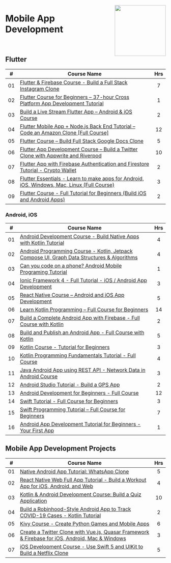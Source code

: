 <a href="https://freecodecamp.com/"><img align="right" width="160" src="/logos/freecodecamp.png"></img></a>

# Mobile App Development

<br>

## Flutter

<table>
    <thead>
        <tr>
<th width="25px">#</th>
<th width="1200px">Course Name</th>
<th width="25px">Hrs</th>
        </tr>
    </thead>
    <tbody>
            <tr>
<td align="center">01</td>
<td align="left"><a href="https://youtube.com/watch?v=mEPm9w5QlJM">Flutter & Firebase Course - Build a Full Stack Instagram Clone</a></td>
<td align="center">7</td>
            </tr>
            <tr>
<td align="center">02</td>
<td align="left"><a href="https://youtube.com/watch?v=VPvVD8t02U8">Flutter Course for Beginners – 37-hour Cross Platform App Development Tutorial</a></td>
<td align="center">1</td>
            </tr>
            <tr>
<td align="center">03</td>
<td align="left"><a href="https://youtube.com/watch?v=hN4Q04ODOEw">Build a Live Stream Flutter App – Android & iOS Course</a></td>
<td align="center">2</td>
            </tr>
            <tr>
<td align="center">04</td>
<td align="left"><a href="https://youtube.com/watch?v=ylJz7N-dv1E">Flutter Mobile App + Node.js Back End Tutorial – Code an Amazon Clone [Full Course]</a></td>
<td align="center">12</td>
            </tr>
            <tr>
<td align="center">05</td>
<td align="left"><a href="https://youtube.com/watch?v=F6P0hve2clE">Flutter Course – Build Full Stack Google Docs Clone</a></td>
<td align="center">5</td>
            </tr>
            <tr>
<td align="center">06</td>
<td align="left"><a href="https://youtube.com/watch?v=njLEDvoDjtk">Flutter App Development Course – Build a Twitter Clone with Appwrite and Riverpod</a></td>
<td align="center">10</td>
            </tr>
            <tr>
<td align="center">07</td>
<td align="left"><a href="https://youtube.com/watch?v=fi2WkznwWbc">Flutter App with Firebase Authentication and Firestore Tutorial - Crypto Wallet</a></td>
<td align="center">2</td>
            </tr>
            <tr>
<td align="center">08</td>
<td align="left"><a href="https://youtube.com/watch?v=P2IGQT3BZQo">Flutter Essentials - Learn to make apps for Android, iOS, Windows, Mac, Linux (Full Course)</a></td>
<td align="center">3</td>
            </tr>
            <tr>
<td align="center">09</td>
<td align="left"><a href="https://youtube.com/watch?v=pTJJsmejUOQ">Flutter Course - Full Tutorial for Beginners (Build iOS and Android Apps)</a></td>
<td align="center">2</td>
            </tr>
    </tbody>
</table>

### Android, iOS

<table>
    <thead>
        <tr>
<th width="25px">#</th>
<th width="1200px">Course Name</th>
<th width="25px">Hrs</th>
        </tr>
    </thead>
    <tbody>
            <tr>
<td align="center">01</td>
<td align="left"><a href="https://youtube.com/watch?v=Iz08OTTjR04">Android Development Course - Build Native Apps with Kotlin Tutorial</a></td>
<td align="center">4</td>
            </tr>
            <tr>
<td align="center">02</td>
<td align="left"><a href="https://youtube.com/watch?v=bo_LP6QOUio">Android Programming Course - Kotlin, Jetpack Compose UI, Graph Data Structures & Algorithms</a></td>
<td align="center">4</td>
            </tr>
            <tr>
<td align="center">03</td>
<td align="left"><a href="https://youtube.com/watch?v=VZ6LifcOXfM">Can you code on a phone? Android Mobile Programing Tutorial</a></td>
<td align="center">1</td>
            </tr>
            <tr>
<td align="center">04</td>
<td align="left"><a href="https://youtube.com/watch?v=AvbuIRg8_Jg">Ionic Framework 4 - Full Tutorial - iOS / Android App Development</a></td>
<td align="center">3</td>
            </tr>
            <tr>
<td align="center">05</td>
<td align="left"><a href="https://youtube.com/watch?v=obH0Po_RdWk">React Native Course – Android and iOS App Development</a></td>
<td align="center">5</td>
            </tr>
            <tr>
<td align="center">06</td>
<td align="left"><a href="https://youtube.com/watch?v=EExSSotojVI">Learn Kotlin Programming – Full Course for Beginners</a></td>
<td align="center">14</td>
            </tr>
            <tr>
<td align="center">07</td>
<td align="left"><a href="https://youtube.com/watch?v=rfdQHOB3jCU">Build a Complete Android App with Firebase - Full Course with Kotlin</a></td>
<td align="center">2</td>
            </tr>
            <tr>
<td align="center">08</td>
<td align="left"><a href="https://youtube.com/watch?v=C2DBDZKkLss">Build and Publish an Android App - Full Course with Kotlin</a></td>
<td align="center">5</td>
            </tr>
            <tr>
<td align="center">09</td>
<td align="left"><a href="https://youtube.com/watch?v=F9UC9DY-vIU">Kotlin Course - Tutorial for Beginners</a></td>
<td align="center">3</td>
            </tr>
            <tr>
<td align="center">10</td>
<td align="left"><a href="https://youtube.com/watch?v=AeC4G-H-MQA">Kotlin Programming Fundamentals Tutorial - Full Course</a></td>
<td align="center">4</td>
            </tr>
            <tr>
<td align="center">11</td>
<td align="left"><a href="https://youtube.com/watch?v=xPi-z3nOcn8">Java Android App using REST API - Network Data in Android Course</a></td>
<td align="center">3</td>
            </tr>
            <tr>
<td align="center">12</td>
<td align="left"><a href="https://youtube.com/watch?v=_xUcYfbtfsI">Android Studio Tutorial - Build a GPS App</a></td>
<td align="center">2</td>
            </tr>
            <tr>
<td align="center">13</td>
<td align="left"><a href="https://youtube.com/watch?v=fis26HvvDII">Android Development for Beginners - Full Course</a></td>
<td align="center">12</td>
            </tr>
            <tr>
<td align="center">14</td>
<td align="left"><a href="https://youtube.com/watch?v=comQ1-x2a1Q">Swift Tutorial - Full Course for Beginners</a></td>
<td align="center">3</td>
            </tr>
            <tr>
<td align="center">15</td>
<td align="left"><a href="https://youtube.com/watch?v=8Xg7E9shq0U">Swift Programming Tutorial – Full Course for Beginners</a></td>
<td align="center">7</td>
            </tr>
            <tr>
<td align="center">16</td>
<td align="left"><a href="https://youtube.com/watch?v=FjrKMcnKahY">Android App Development Tutorial for Beginners - Your First App</a></td>
<td align="center">1</td>
            </tr>
    </tbody>
</table>

## Mobile App Development Projects

<table>
    <thead>
        <tr>
<th width="25px">#</th>
<th width="1200px">Course Name</th>
<th width="25px">Hrs</th>
        </tr>
    </thead>
    <tbody>
            <tr>
<td align="center">01</td>
<td align="left"><a href="https://youtube.com/watch?v=988UZFB0heA">Native Android App Tutorial: WhatsApp Clone</a></td>
<td align="center">5</td>
            </tr>
            <tr>
<td align="center">02</td>
<td align="left"><a href="https://youtube.com/watch?v=_CBYbEGvxYY">React Native Web Full App Tutorial - Build a Workout App for iOS, Android, and Web</a></td>
<td align="center">4</td>
            </tr>
            <tr>
<td align="center">03</td>
<td align="left"><a href="https://youtube.com/watch?v=kNghEbknLs8">Kotlin & Android Development Course: Build a Quiz Application</a></td>
<td align="center">10</td>
            </tr>
            <tr>
<td align="center">04</td>
<td align="left"><a href="https://youtube.com/watch?v=4gMDR69DB6A">Build a Robinhood-Style Android App to Track COVID-19 Cases - Kotlin Tutorial</a></td>
<td align="center">2</td>
            </tr>
            <tr>
<td align="center">05</td>
<td align="left"><a href="https://youtube.com/watch?v=l8Imtec4ReQ">Kivy Course - Create Python Games and Mobile Apps</a></td>
<td align="center">6</td>
            </tr>
            <tr>
<td align="center">06</td>
<td align="left"><a href="https://youtube.com/watch?v=la-0ulfn0_M">Create a Twitter Clone with Vue.js, Quasar Framework & Firebase for iOS, Android, Mac & Windows</a></td>
<td align="center">3</td>
            </tr>
            <tr>
<td align="center">07</td>
<td align="left"><a href="https://youtube.com/watch?v=KCgYDCKqato">iOS Development Course - Use Swift 5 and UIKit to Build a Netflix Clone</a></td>
<td align="center">5</td>
            </tr>
    </tbody>
</table>
